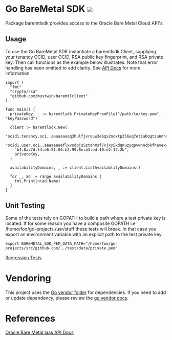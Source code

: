 # Go BareMetal SDK ![](https://circleci.com/gh/MustWin/baremtlclient.svg?style=shield&circle-token=fa06ce2af6b594812e3a756f5451a9e101d7b9f5)

Package baremtlsdk provides access to the Oracle Bare Metal Cloud API's.

## Usage

To use the Go BareMetal SDK instantiate a baremtlsdk.Client, supplying  
your tenancy OCID, user OCID, RSA public key fingerprint, and RSA private key.
Then call functions as the example below illustrates.  Note that error
handling has been omitted to add clarity. See [API Docs](https://docs.us-az-phoenix-1.oracleiaas.com/) for more information.


```
import (
  "fmt"  
  "crypto/rsa"
  "github.com/mustwin/baremtlclient"
)

func main() {
  privateKey, _ := baremtlsdk.PrivateKeyFromFile("/path/to/key.pem", "keyPassword")

  client := baremtlsdk.New(
    "ocid1.tenancy.oc1..aaaaaaaaq3hulfjvrouw3e6qx2ncxtp256aq7etiabqqtzunnhxjslzkfyxq",
    "ocid1.user.oc1..aaaaaaaaflxvsdpjs5ztahmsf7vjxy5kdqnuzyqpvwnncbkfhavexwd4w5ra",
    "b4:8a:7d:54:e6:81:04:b2:99:8e:b3:ed:10:e2:12:2b",
    privateKey,
  )

  availabilityDomains, _ := client.ListAvailablityDomains()

  for _, ad := range availabilityDomains {
    fmt.Println(ad.Name)
  }
}
```
## Unit Testing
Some of the tests rely on GOPATH to build a path where a test private key is located. If
for some reason you have a composite GOPATH i.e /home/foo/go-projects:/usr/stuff
these tests will break.  In that case you export an environment variable with an
explicit path to the test private key.

```
export BAREMETAL_SDK_PEM_DATA_PATH="/home/foo/go-projects/src/github.com/../test/data/private.pem"
```

[Regression Tests](test/README.md)


# Vendoring
This project uses the [Go vendor folder](https://blog.gopheracademy.com/advent-2015/vendor-folder/) for dependencies.
If you need to add or update dependency, please review the [go
vendor docs](https://github.com/kardianos/govendor).

# References
[Oracle Bare Metal Iaas API Docs](https://docs.us-az-phoenix-1.oracleiaas.com/)
